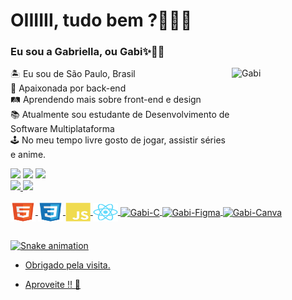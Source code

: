 # OIIIIII, tudo bem ?👩‍💻👋 
 
### Eu sou a Gabriella, ou Gabi✨👩‍💻
<img align="right" alt="Gabi" height="150" width="150" src="https://cdn.discordapp.com/attachments/812816331824168963/901470611346427954/picasion.com_bc2dfda7314afcb4ce5cf4be4f89bd51.gif">

<p align="left">
🏝 Eu sou de São Paulo, Brasil<br>
💙 Apaixonada por back-end<br>
🛤 Aprendendo mais sobre front-end e design<br>
📚 Atualmente sou estudante de Desenvolvimento de Software Multiplataforma<br>
🕹 No meu tempo livre gosto de jogar, assistir séries e anime.
</p>
 
<div>
  <a href="https://instagram.com/gabriella.moraes_/" target="_blank"><img src="https://img.shields.io/badge/-Instagram-%23E4405F?style=for-the-badge&logo=instagram&logoColor=white" target="_blank"></a>
  <a href = "mailto:gabriellamoraes58@gmail.com"><img src="https://img.shields.io/badge/-Gmail-%23333?style=for-the-badge&logo=gmail&logoColor=white" target="_blank"></a>
  <a href="https://www.linkedin.com/in/gabriella-moraes-a49338206/" target="_blank"><img src="https://img.shields.io/badge/-LinkedIn-%230077B5?style=for-the-badge&logo=linkedin&logoColor=white" target="_blank"></a> 
 </div>

 <div>
  <a href="https://github.com/Gabriella-Moraes">
  <img height="150em" src="https://github-readme-stats.vercel.app/api?username=Gabriella-Moraes&show_icons=true&theme=tokyonight&include_all_commits=true&count_private=true"/>
  <img height="150em" src="https://github-readme-stats.vercel.app/api/top-langs/?username=Gabriella-Moraes&layout=compact&langs_count=7&theme=tokyonight"/>
</div>
 
 <div style="display: inline_block"><br>
  <img align="center" alt="Gabi-HTML" height="30" width="40" src="https://raw.githubusercontent.com/devicons/devicon/master/icons/html5/html5-original.svg">
  <img align="center" alt="Gabi-CSS" height="30" width="40" src="https://raw.githubusercontent.com/devicons/devicon/master/icons/css3/css3-original.svg">
  <img align="center" alt="Gabi-Js" height="30" width="40" src="https://raw.githubusercontent.com/devicons/devicon/master/icons/javascript/javascript-plain.svg">
  <img align="center" alt="Gabi-React" height="30" width="40" src="https://raw.githubusercontent.com/devicons/devicon/master/icons/react/react-original.svg">
  <img align="center" alt="Gabi-C" height="30" width="40" src="https://cdn.jsdelivr.net/gh/devicons/devicon/icons/c/c-original.svg" />
  <img align="center" alt="Gabi-Figma" height="30" width="40" src="https://cdn.jsdelivr.net/gh/devicons/devicon/icons/figma/figma-original.svg" />
  <img align="center" alt="Gabi-Canva" height="30" width="40" src="https://cdn.jsdelivr.net/gh/devicons/devicon/icons/canva/canva-original.svg" />
 </div>
 
  ##
 
  ![Snake animation](https://github.com/Gabriella-Moraes/Gabriella-Moraes/blob/output/github-contribution-grid-snake.svg)
 
 * Obrigado pela visita.

 * Aproveite !! 🤖
